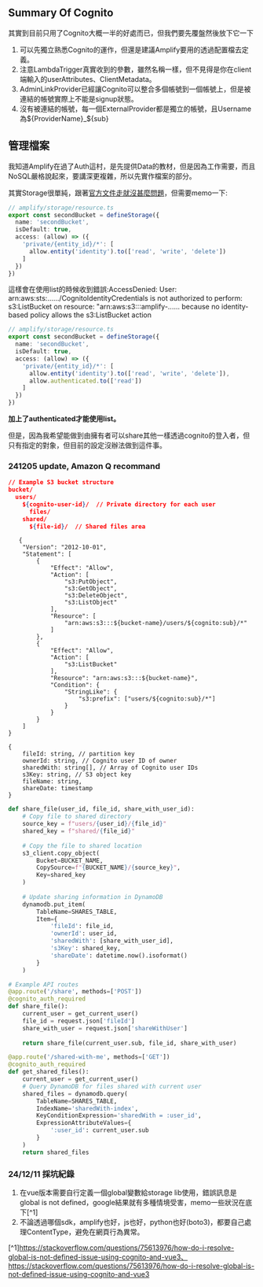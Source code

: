## Summary Of Cognito
其實到目前只用了Cognito大概一半的好處而已，但我們要先覆盤然後放下它一下
1. 可以先獨立熟悉Cognito的運作，但還是建議Amplify要用的透過配置檔去定義。
2. 注意LambdaTrigger真實收到的參數，雖然名稱一樣，但不見得是你在client端輸入的userAttributes、ClientMetadata。
3. AdminLinkProvider已經讓Cognito可以整合多個帳號到一個帳號上，但是被連結的帳號實際上不能是signup狀態。
4. 沒有被連結的帳號，每一個ExternalProvider都是獨立的帳號，且Username為${ProviderName}_${sub}

## 管理檔案
我知道Amplify在過了Auth這村，是先提供Data的教材，但是因為工作需要，而且NoSQL嚴格說起來，要講深更複雜，所以先實作檔案的部分。

其實Storage很單純，跟著[官方文件走就沒甚麼問題](https://docs.amplify.aws/react/build-a-backend/storage/)，但需要memo一下:

```typescript
// amplify/storage/resource.ts
export const secondBucket = defineStorage({
  name: 'secondBucket',
  isDefault: true,
  access: (allow) => ({
    'private/{entity_id}/*': [
      allow.entity('identity').to(['read', 'write', 'delete'])
    ]
  })
})
```

這樣會在使用list的時候收到錯誤:AccessDenied: User: arn:aws:sts:....../CognitoIdentityCredentials is not authorized to perform: s3:ListBucket on resource: "arn:aws:s3:::amplify-...... because no identity-based policy allows the s3:ListBucket action

```typescript
// amplify/storage/resource.ts
export const secondBucket = defineStorage({
  name: 'secondBucket',
  isDefault: true,
  access: (allow) => ({
    'private/{entity_id}/*': [
      allow.entity('identity').to(['read', 'write', 'delete']),
      allow.authenticated.to(['read'])
    ]
  })
})
```
**加上了authenticated才能使用list。**

但是，因為我希望能做到由擁有者可以share其他一樣透過cognito的登入者，但只有指定的對象，但目前的設定沒辦法做到這件事。

### 241205 update, Amazon Q recommand
```json
// Example S3 bucket structure
bucket/
  users/
    ${cognito-user-id}/  // Private directory for each user
      files/
    shared/
      ${file-id}/  // Shared files area
```

```json{
   {
    "Version": "2012-10-01",
    "Statement": [
        {
            "Effect": "Allow",
            "Action": [
                "s3:PutObject",
                "s3:GetObject",
                "s3:DeleteObject",
                "s3:ListObject"
            ],
            "Resource": [
                "arn:aws:s3:::${bucket-name}/users/${cognito:sub}/*"
            ]
        },
        {
            "Effect": "Allow",
            "Action": [
                "s3:ListBucket"
            ],
            "Resource": "arn:aws:s3:::${bucket-name}",
            "Condition": {
                "StringLike": {
                    "s3:prefix": ["users/${cognito:sub}/*"]
                }
            }
        }
    ]
}
```

```typescript// DynamoDB table structure
{
    fileId: string, // partition key
    ownerId: string, // Cognito user ID of owner
    sharedWith: string[], // Array of Cognito user IDs
    s3Key: string, // S3 object key
    fileName: string,
    shareDate: timestamp
}
```

```python
def share_file(user_id, file_id, share_with_user_id):
    # Copy file to shared directory
    source_key = f"users/{user_id}/{file_id}"
    shared_key = f"shared/{file_id}"
    
    # Copy the file to shared location
    s3_client.copy_object(
        Bucket=BUCKET_NAME,
        CopySource=f"{BUCKET_NAME}/{source_key}",
        Key=shared_key
    )
    
    # Update sharing information in DynamoDB
    dynamodb.put_item(
        TableName=SHARES_TABLE,
        Item={
            'fileId': file_id,
            'ownerId': user_id,
            'sharedWith': [share_with_user_id],
            's3Key': shared_key,
            'shareDate': datetime.now().isoformat()
        }
    )
```

```python
# Example API routes
@app.route('/share', methods=['POST'])
@cognito_auth_required
def share_file():
    current_user = get_current_user()
    file_id = request.json['fileId']
    share_with_user = request.json['shareWithUser']
    
    return share_file(current_user.sub, file_id, share_with_user)

@app.route('/shared-with-me', methods=['GET'])
@cognito_auth_required
def get_shared_files():
    current_user = get_current_user()
    # Query DynamoDB for files shared with current user
    shared_files = dynamodb.query(
        TableName=SHARES_TABLE,
        IndexName='sharedWith-index',
        KeyConditionExpression='sharedWith = :user_id',
        ExpressionAttributeValues={
            ':user_id': current_user.sub
        }
    )
    return shared_files
```

### 24/12/11 採坑紀錄
1. 在vue版本需要自行定義一個global變數給storage lib使用，錯誤訊息是global is not defined，google結果就有多種情境受害，memo一些狀況在底下[^1]
2. 不論透過哪個sdk，amplify也好，js也好，python也好(boto3)，都要自己處理ContentType，避免在網頁行為異常。

[^1]https://stackoverflow.com/questions/75613976/how-do-i-resolve-global-is-not-defined-issue-using-cognito-and-vue3、https://stackoverflow.com/questions/75613976/how-do-i-resolve-global-is-not-defined-issue-using-cognito-and-vue3